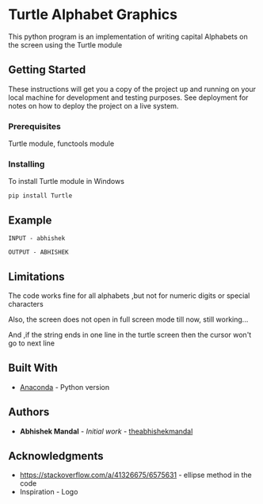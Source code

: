 # Turtle Alphabet Graphics

This python program is an implementation of writing capital
Alphabets on the screen using the  Turtle module

## Getting Started

These instructions will get you a copy of the project up and running on your local machine for development and testing purposes. See deployment for notes on how to deploy the project on a live system.

### Prerequisites

Turtle module, functools module 


### Installing

To install Turtle module in Windows

```
pip install Turtle
```

## Example 
```
INPUT - abhishek

OUTPUT - ABHISHEK
```

## Limitations

The code works fine for all alphabets ,but not for numeric digits or special characters

Also, the screen does not open in full screen mode till now, still working...

And ,if the string ends in one line in the turtle screen then the cursor won't go to next line

## Built With

* [Anaconda](https://anaconda.org/anaconda/python) - Python version


## Authors

* **Abhishek Mandal** - *Initial work* - [theabhishekmandal](https://github.com/theabhishekmandal)


## Acknowledgments

* https://stackoverflow.com/a/41326675/6575631 - ellipse method in the code
* Inspiration - Logo

